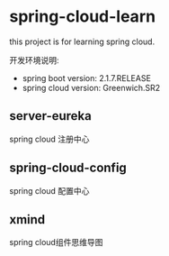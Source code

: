 # spring-cloud-learn
this project is for learning spring cloud.

开发环境说明:
  - spring boot version: 2.1.7.RELEASE
  - spring cloud version: Greenwich.SR2

## server-eureka
spring cloud 注册中心
## spring-cloud-config
spring cloud 配置中心
## xmind
spring cloud组件思维导图
